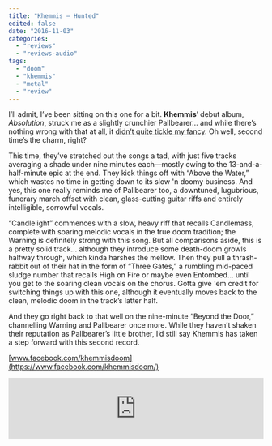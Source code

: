 ```yaml
---
title: "Khemmis – Hunted"
edited: false
date: "2016-11-03"
categories:
  - "reviews"
  - "reviews-audio"
tags:
  - "doom"
  - "khemmis"
  - "metal"
  - "review"
---
```


I’ll admit, I’ve been sitting on this one for a bit. **Khemmis**’ debut album, _Absolution_, struck me as a slightly crunchier Pallbearer… and while there’s nothing wrong with that at all, it [didn’t quite tickle my fancy](https://hellbound.ca/2015/07/khemmis-absolution/). Oh well, second time’s the charm, right?

This time, they’ve stretched out the songs a tad, with just five tracks averaging a shade under nine minutes each—mostly owing to the 13-and-a-half-minute epic at the end. They kick things off with “Above the Water,” which wastes no time in getting down to its slow 'n doomy business. And yes, this one really reminds me of Pallbearer too, a downtuned, lugubrious, funerary march offset with clean, glass-cutting guitar riffs and entirely intelligible, sorrowful vocals.

“Candlelight” commences with a slow, heavy riff that recalls Candlemass, complete with soaring melodic vocals in the true doom tradition; the Warning is definitely strong with this song. But all comparisons aside, this is a pretty solid track… although they introduce some death-doom growls halfway through, which kinda harshes the mellow. Then they pull a thrash-rabbit out of their hat in the form of “Three Gates,” a rumbling mid-paced sludge number that recalls High on Fire or maybe even Entombed… until you get to the soaring clean vocals on the chorus. Gotta give 'em credit for switching things up with this one, although it eventually moves back to the clean, melodic doom in the track’s latter half.

And they go right back to that well on the nine-minute “Beyond the Door,” channelling Warning and Pallbearer once more. While they haven’t shaken their reputation as Pallbearer’s little brother, I’d still say Khemmis has taken a step forward with this second record.

[www.facebook.com/khemmisdoom](https://www.facebook.com/khemmisdoom/)

<iframe style="border: 0; width: 100%; height: 120px;" src="http://bandcamp.com/EmbeddedPlayer/album=4010644090/size=large/bgcol=ffffff/linkcol=0687f5/tracklist=false/artwork=small/transparent=true/" width="300" height="150" seamless=""><a href="http://listen.20buckspin.com/album/hunted-2">Hunted by Khemmis</a></iframe>
